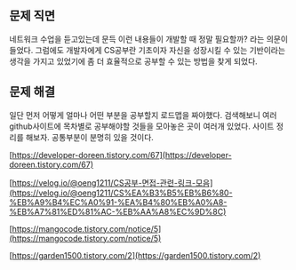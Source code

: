 ## 문제 직면

네트워크 수업을 듣고있는데 문득 이런 내용들이 개발할 때 정말 필요할까? 라는 의문이 들었다. 그럼에도 개발자에게 CS공부란 기초이자 자신을 성장시킬 수 있는 기반이라는 생각을 가지고 있었기에 좀 더 효율적으로 공부할 수 있는 방법을 찾게 되었다.

## 문제 해결

일단 먼저 어떻게 얼마나 어떤 부분을 공부할지 로드맵을 짜야했다. 검색해보니 여러 github사이트에 목차별로 공부해야할 것들을 모아놓은 곳이 여러개 있었다. 사이트 정리를 해보자. 공통부분이 분명히 있을 것이다.

[https://developer-doreen.tistory.com/67](https://developer-doreen.tistory.com/67)

[](https://velog.io/@oeng1211/CS%EA%B3%B5%EB%B6%80-%EB%A9%B4%EC%A0%91-%EA%B4%80%EB%A0%A8-%EB%A7%81%ED%81%AC-%EB%AA%A8%EC%9D%8C)[https://velog.io/@oeng1211/CS공부-면접-관련-링크-모음](https://velog.io/@oeng1211/CS%EA%B3%B5%EB%B6%80-%EB%A9%B4%EC%A0%91-%EA%B4%80%EB%A0%A8-%EB%A7%81%ED%81%AC-%EB%AA%A8%EC%9D%8C)

[https://mangocode.tistory.com/notice/5](https://mangocode.tistory.com/notice/5)

[https://garden1500.tistory.com/2](https://garden1500.tistory.com/2)
